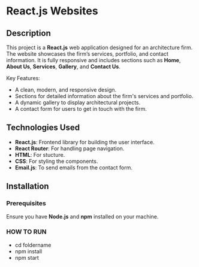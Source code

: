 # React.js Websites

## Description
This project is a **React.js** web application designed for an architecture firm. 
The website showcases the firm’s services, portfolio, and contact information. 
It is fully responsive and includes sections such as **Home**, **About Us**, **Services**, **Gallery**, and **Contact Us**. 

Key Features:
- A clean, modern, and responsive design.
- Sections for detailed information about the firm's services and portfolio.
- A dynamic gallery to display architectural projects.
- A contact form for users to get in touch with the firm.

## Technologies Used
- **React.js**: Frontend library for building the user interface.
- **React Router**: For handling page navigation.
- **HTML**: For stucture.
- **CSS**: For styling the components.
- **Email.js**: To send emails from the contact form.

## Installation

### Prerequisites
Ensure you have **Node.js** and **npm** installed on your machine.

### HOW TO RUN 
- cd foldername
- npm install
- npm start
